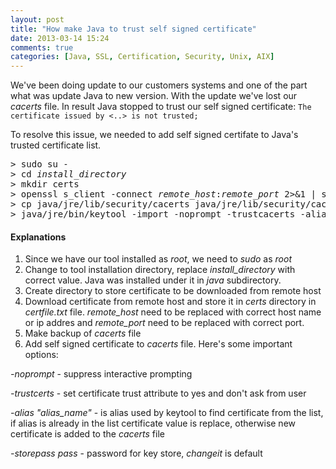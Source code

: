 ```yaml
---
layout: post
title: "How make Java to trust self signed certificate"
date: 2013-03-14 15:24
comments: true
categories: [Java, SSL, Certification, Security, Unix, AIX]
---
```

We've been doing update to our customers systems and one of the part what was update Java to new version. With the update we've lost our *cacerts* file. In result Java stopped to trust our self signed certificate: `The certificate issued by <..> is not trusted;`

To resolve this issue, we needed to add self signed certifate to Java's trusted certificate list.

<pre>
> sudo su -
> cd <i>install_directory</i>
> mkdir certs
> openssl s_client -connect <i>remote_host</i>:<i>remote_port</i> 2>&1 | sed -ne '/-BEGIN CERTIFICATE-/,/-END CERTIFICATE-/p' > certs/certfile.txt
> cp java/jre/lib/security/cacerts java/jre/lib/security/cacerts-`date -u +"%Y%m%d"`
> java/jre/bin/keytool -import -noprompt -trustcacerts -alias "mycert" -file certs/certfile.txt -keystore java/jre/lib/security/cacerts -storepass changeit
</pre>

#### Explanations ####
1. Since we have our tool installed as *root*, we need to *sudo* as *root*
2. Change to tool installation directory, replace *install_directory* with correct value. Java was installed under it in *java* subdirectory.
3. Create directory to store certificate to be downloaded from  remote host
4. Download certificate from remote host and store it in *certs* directory in *certfile.txt* file. *remote_host* need to be replaced with correct host name or ip addres and *remote_port* need to be replaced with correct port.
5. Make backup of *cacerts* file
6. Add self signed certificate to *cacerts* file. Here's some important options:

*-noprompt* - suppress interactive prompting

*-trustcerts* - set certificate trust attribute to yes and don't ask from user

*-alias "alias_name"* - is alias used by keytool to find certificate from the list, if alias is already in the list certificate value is replace, otherwise new certificate is added to the *cacerts* file

*-storepass pass* - password for key store, *changeit* is default
